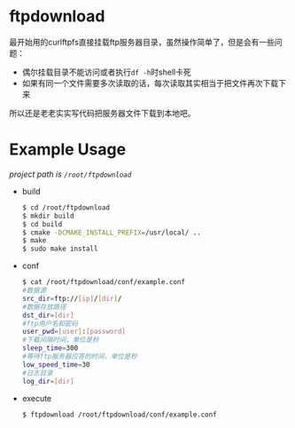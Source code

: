 # ftpdownload
最开始用的curlftpfs直接挂载ftp服务器目录，虽然操作简单了，但是会有一些问题：
* 偶尔挂载目录不能访问或者执行`df -h`时shell卡死
* 如果有同一个文件需要多次读取的话，每次读取其实相当于把文件再次下载下来

所以还是老老实实写代码把服务器文件下载到本地吧。

# Example Usage
*project path is `/root/ftpdownload`*
* build  
    ```bash
    $ cd /root/ftpdownload
    $ mkdir build
    $ cd build
    $ cmake -DCMAKE_INSTALL_PREFIX=/usr/local/ ..
    $ make
    $ sudo make install
    ```
* conf

    ```bash
    $ cat /root/ftpdownload/conf/example.conf
    #数据源
    src_dir=ftp://[ip]/[dir]/
    #数据存放路径
    dst_dir=[dir]
    #ftp用户名和密码
    user_pwd=[user]:[password]
    #下载间隔时间，单位是秒
    sleep_time=300
    #等待ftp服务器应答的时间，单位是秒
    low_speed_time=30
    #日志目录
    log_dir=[dir]    
    ```
* execute  
    ```bash
    $ ftpdownload /root/ftpdownload/conf/example.conf
    ```
